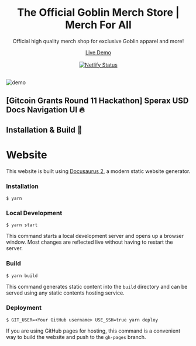 <div align="center">
  <h1>The Official Goblin Merch Store | Merch For All</h1>
  <p>Official high quality merch shop for exclusive Goblin apparel and more!</p>
  <a href="https://clever-easley-e98afa.netlify.app/" target="_blank">Live Demo</a>
</div>
<br/>
<div align="center">
  <a href="https://app.netlify.com/sites/vibrant-haibt-14a9d6/deploys" target="_blank">
    <img src="https://api.netlify.com/api/v1/badges/0546cb39-104b-4b92-a8cf-08c6c6622fa8/deploy-status" alt="Netlify Status"/>
  </a>
</div>
<br/>
  
![demo](https://cdn.discordapp.com/attachments/771433993744678972/888228505475768370/unknown.png)

## [Gitcoin Grants Round 11 Hackathon] Sperax USD Docs Navigation UI 🔥

## Installation & Build 🔨

# Website

This website is built using [Docusaurus 2](https://docusaurus.io/), a modern static website generator.

### Installation

```
$ yarn
```

### Local Development

```
$ yarn start
```

This command starts a local development server and opens up a browser window. Most changes are reflected live without having to restart the server.

### Build

```
$ yarn build
```

This command generates static content into the `build` directory and can be served using any static contents hosting service.

### Deployment

```
$ GIT_USER=<Your GitHub username> USE_SSH=true yarn deploy
```

If you are using GitHub pages for hosting, this command is a convenient way to build the website and push to the `gh-pages` branch.
